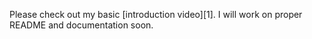 Please check out my basic [introduction video][1]. I will work on proper README and documentation soon.